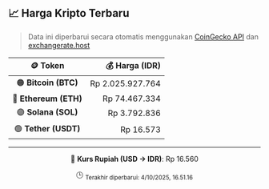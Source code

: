 

<!-- HARGA_KRIPTO -->
## 📈 Harga Kripto Terbaru

> Data ini diperbarui secara otomatis menggunakan [CoinGecko API](https://www.coingecko.com/) dan [exchangerate.host](https://exchangerate.host/)

<div align="center">

| 🪙 Token | 💰 Harga (IDR) |
|:------:|---------------:|
| 🟠 **Bitcoin (BTC)**   | Rp 2.025.927.764 |
| 🔵 **Ethereum (ETH)**  | Rp 74.467.334 |
| 🟣 **Solana (SOL)**    | Rp 3.792.836 |
| 🟢 **Tether (USDT)**   | Rp 16.573 |

---

💱 **Kurs Rupiah (USD → IDR)**: Rp 16.560

🕒 <sub>Terakhir diperbarui: 4/10/2025, 16.51.16</sub>

</div>
<!-- /HARGA_KRIPTO -->